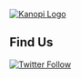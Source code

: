 [![Kanopi Logo](https://kanopi.com/wp-content/themes/custom/kanopi/img/kanopi-logo.svg)](https://kanopi.com)

<!--

**Here are some ideas to get you started:**

🙋‍♀️ A short introduction - what is your organization all about?
🌈 Contribution guidelines - how can the community get involved?
👩‍💻 Useful resources - where can the community find your docs? Is there anything else the community should know?
🍿 Fun facts - what does your team eat for breakfast?
🧙 Remember, you can do mighty things with the power of [Markdown](https://guides.github.com/features/mastering-markdown/)
-->

## Find Us

[![Twitter Follow](https://img.shields.io/twitter/follow/kanopi_studios?style=social)](https://twitter.com/kanopi_studios)
